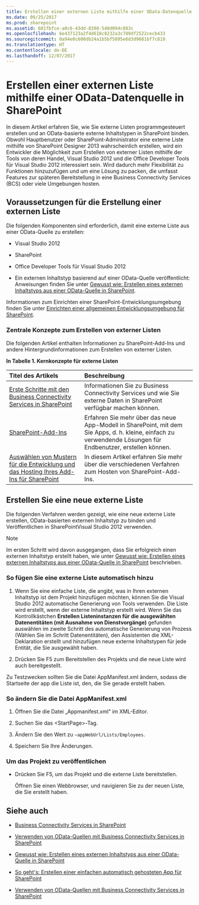 ```yaml
---
title: Erstellen einer externen Liste mithilfe einer OData-Datenquelle in SharePoint
ms.date: 09/25/2017
ms.prod: sharepoint
ms.assetid: 601fbfce-a0c6-43dd-8398-540d094c083c
ms.openlocfilehash: 6e437123a2f4d618c8232a3c789df2522cecb433
ms.sourcegitcommit: 0a94e0c600db24a1b5bf5895e6d3d9681bf7c810
ms.translationtype: HT
ms.contentlocale: de-DE
ms.lasthandoff: 12/07/2017
---
```

# <a name="create-an-external-list-using-an-odata-data-source-in-sharepoint"></a>Erstellen einer externen Liste mithilfe einer OData-Datenquelle in SharePoint

In diesem Artikel erfahren Sie, wie Sie externe Listen programmgesteuert erstellen und an OData-basierte externe Inhaltstypen in SharePoint binden. Obwohl Hauptbenutzer oder SharePoint-Administrator eine externe Liste mithilfe von SharePoint Designer 2013 wahrscheinlich erstellen, wird ein Entwickler die Möglichkeit zum Erstellen von externer Listen mithilfe der Tools von deren Handel, Visual Studio 2012 und die Office Developer Tools für Visual Studio 2012 interessiert sein. Wird dadurch mehr Flexibilität zu Funktionen hinzuzufügen und um eine Lösung zu packen, die umfasst Features zur späteren Bereitstellung in eine Business Connectivity Services (BCS) oder viele Umgebungen hosten.
  
    
    


## <a name="prerequisites-for-creating-an-external-list"></a>Voraussetzungen für die Erstellung einer externen Liste
<a name="bkmk_Prereqs"> </a>

Die folgenden Komponenten sind erforderlich, damit eine externe Liste aus einer OData-Quelle zu erstellen:
  
    
    

- Visual Studio 2012
    
  
- SharePoint
    
  
- Office Developer Tools für Visual Studio 2012
    
  
- Ein externen Inhaltstyp basierend auf einer OData-Quelle veröffentlicht: Anweisungen finden Sie unter  [Gewusst wie: Erstellen eines externen Inhaltstyps aus einer OData-Quelle in SharePoint](how-to-create-an-external-content-type-from-an-odata-source-in-sharepoint.md).
    
  
Informationen zum Einrichten einer SharePoint-Entwicklungsumgebung finden Sie unter  [Einrichten einer allgemeinen Entwicklungsumgebung für SharePoint](set-up-a-general-development-environment-for-sharepoint.md).
  
    
    

### <a name="core-concepts-for-creating-external-lists"></a>Zentrale Konzepte zum Erstellen von externer Listen

Die folgenden Artikel enthalten Informationen zu SharePoint-Add-Ins und andere Hintergrundinformationen zum Erstellen von externer Listen.
  
    
    

**In Tabelle 1. Kernkonzepte für externe Listen**


|**Titel des Artikels**|**Beschreibung**|
|:-----|:-----|
| [Erste Schritte mit den Business Connectivity Services in SharePoint](get-started-with-business-connectivity-services-in-sharepoint.md) <br/> |Informationen Sie zu Business Connectivity Services und wie Sie externe Daten in SharePoint verfügbar machen können.  <br/> |
| [SharePoint-Add-Ins]((http://msdn.microsoft.com/library/cd1eda9e-8e54-4223-93a9-a6ea0d18df70%28Office.15%29.aspx)) <br/> |Erfahren Sie mehr über das neue App-Modell in SharePoint, mit dem Sie Apps, d. h. kleine, einfach zu verwendende Lösungen für Endbenutzer, erstellen können.  <br/> |
| [Auswählen von Mustern für die Entwicklung und das Hosting Ihres Add-Ins für SharePoint]((http://msdn.microsoft.com/library/05ce5435-0a03-4ddc-976b-c33b08d03457%28Office.15%29.aspx)) <br/> |In diesem Artikel erfahren Sie mehr über die verschiedenen Verfahren zum Hosten von SharePoint-Add-Ins.  <br/> |
   

## <a name="create-a-new-external-list"></a>Erstellen Sie eine neue externe Liste
<a name="bkmk_CreateNewVList"> </a>

Die folgenden Verfahren werden gezeigt, wie eine neue externe Liste erstellen, OData-basierten externen Inhaltstyp zu binden und Veröffentlichen in SharePointVisual Studio 2012 verwenden.
  
> [!NOTE]
> Im ersten Schritt wird davon ausgegangen, dass Sie erfolgreich einen externen Inhaltstyp erstellt haben, wie unter [Gewusst wie: Erstellen eines externen Inhaltstyps aus einer OData-Quelle in SharePoint](how-to-create-an-external-content-type-from-an-odata-source-in-sharepoint.md) beschrieben. 
  
    
    


### <a name="to-add-an-external-list-automatically"></a>So fügen Sie eine externe Liste automatisch hinzu


1. Wenn Sie eine einfache Liste, die angibt, was in Ihren externen Inhaltstyp ist dem Projekt hinzufügen möchten, können Sie die Visual Studio 2012 automatische Generierung von Tools verwenden. Die Liste wird erstellt, wenn der externe Inhaltstyp erstellt wird. Wenn Sie das Kontrollkästchen **Erstellen Listeninstanzen für die ausgewählten Datenentitäten (mit Ausnahme von Dienstvorgänge)** gefunden auswählen im zweite Schritt des automatische Generierung von Prozess (Wählen Sie im Schritt Datenentitäten), den Assistenten die XML-Deklaration erstellt und hinzufügen neue externe Inhaltstypen für jede Entität, die Sie ausgewählt haben.
    
  
2. Drücken Sie F5 zum Bereitstellen des Projekts und die neue Liste wird auch bereitgestellt.
    
  
Zu Testzwecken sollten Sie die Datei AppManifest.xml ändern, sodass die Startseite der app die Liste ist, den, die Sie gerade erstellt haben. 
  
    
    

### <a name="to-modify-the-appmanifestxml-file"></a>So ändern Sie die Datei AppManifest.xml


1. Öffnen Sie die Datei „Appmanifest.xml“ im XML-Editor.
    
  
2. Suchen Sie das \<StartPage\>-Tag.
    
  
3. Ändern Sie den Wert zu `~appWebUrl/Lists/Employees`.
    
  
4. Speichern Sie Ihre Änderungen.
    
  

### <a name="to-publish-the-project"></a>Um das Projekt zu veröffentlichen


- Drücken Sie F5, um das Projekt und die externe Liste bereitstellen. 
    
    Öffnen Sie einen Webbrowser, und navigieren Sie zu der neuen Liste, die Sie erstellt haben.
    
  

## <a name="see-also"></a>Siehe auch
<a name="bkmk_AdditionalResources"> </a>


-  [Business Connectivity Services in SharePoint](business-connectivity-services-in-sharepoint.md)
    
  
-  [Verwenden von OData-Quellen mit Business Connectivity Services in SharePoint](using-odata-sources-with-business-connectivity-services-in-sharepoint.md)
    
  
-  [Gewusst wie: Erstellen eines externen Inhaltstyps aus einer OData-Quelle in SharePoint](how-to-create-an-external-content-type-from-an-odata-source-in-sharepoint.md)
    
  
-  [So geht's: Erstellen einer einfachen automatisch gehosteten App für SharePoint]((http://msdn.microsoft.com/library/0572894d-c437-4b7d-8ac6-8405496e2145%28Office.15%29.aspx))
    
  
-  [Verwenden von OData-Quellen mit Business Connectivity Services in SharePoint](using-odata-sources-with-business-connectivity-services-in-sharepoint.md)
    
  

